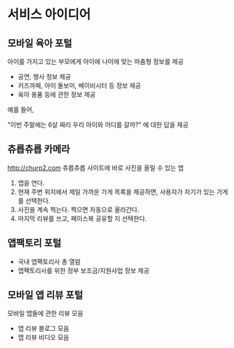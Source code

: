서비스 아이디어
===========


모바일 육아 포털
------------

아이를 가지고 있는 부모에게 아이에 나이에 맞는 마춤형 정보를 제공

* 공연, 행사 정보 제공
* 키즈까페, 아이 돌보미, 베이비시터 등 정보 제공
* 육아 용품 등에 관한 정보 제공

예를 들어,

"이번 주말에는 6살 짜리 우리 아이와 어디를 갈까?" 에 대한 답을 제공

츄릅츄릅 카메라
-----------

http://churp2.com 츄릅츄릅 사이트에 바로 사진을 올릴 수 있는 앱

1. 앱을 연다.
2. 현재 주변 위치에서 제일 가까운 가게 목록을 제공하면, 사용자가 자기가 있는 가게를 선택한다.
3. 사진을 계속 찍는다. 찍으면 자동으로 올라간다.
4. 마지막 리뷰를 쓰고, 페이스북 공유할 지 선택한다.

앱팩토리 포털
----------

* 국내 앱팩토리사 총 열람
* 앱팩토리사를 위한 정부 보조금/지원사업 정보 제공

모바일 앱 리뷰 포털
-----------------

모바일 앱들에 관한 리뷰 모음

* 앱 리뷰 블로그 모음
* 앱 리뷰 비디오 모음
